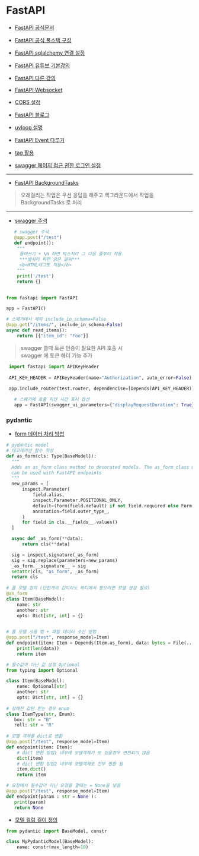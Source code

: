 # FastAPI
* [FastAPI 공식문서](https://fastapi.tiangolo.com/ko/)
* [FastAPI 공식 풀스택 구성](https://github.com/tiangolo/full-stack-fastapi-postgresql/tree/master/%7B%7Bcookiecutter.project_slug%7D%7D/backend/app/app)

* [FastAPI sqlalchemy 연결 설정](https://dingrr.com/blog/post/python-fastapi-%EB%A1%9C-%EB%B0%B1%EC%97%94%EB%93%9C-%EB%A7%8C%EB%93%A4%EA%B8%B0-3%ED%99%94-mysql-%EC%97%B0%EA%B2%B0)
* [FastAPI 유튜브 기본강의](https://www.youtube.com/watch?v=7frN5JPMsQU&list=PLr_ki3_GfpZMTSdQehJRrIwuDGOHh5LvB&index=7)
* [FastAPI 다른 강의](https://www.youtube.com/watch?v=ktGVFmfGiGM&list=PLKy1qiqTzJteucwpykHuZyCh-HqeZXIG4&index=17)
* [FastAPI Websocket](https://fastapi.tiangolo.com/ko/advanced/websockets/?h=web)
* [CORS 설정](https://developer-itspjc.tistory.com/m/25)
* [FastAPI 블로그](https://lucky516.tistory.com/86?category=1060055)
* [uvloop 설명](https://koreapy.tistory.com/1124)

* [FastAPI Event 다루기](https://www.hides.kr/1091?category=666044)

* [tag 활용](https://fastapi.tiangolo.com/tutorial/metadata/)
* [swagger 페이지 접근 권한 로그인 설정](https://fastapi.tiangolo.com/advanced/security/http-basic-auth/)

***
* [FastAPI BackgroundTasks](https://fastapi.tiangolo.com/tutorial/background-tasks/)
> 오래걸리는 작업은 우선 응답을 해주고 백그라운드에서 작업을 BackgroundTasks 로 처리

***
* [swagger 주석](https://fastapi.tiangolo.com/tutorial/metadata/)
```python
   # swagger 주석 
   @app.post("/test")
   def endpoint():
    """
     들여쓰기 + \n 하면 박스처리 그 다음 줄부터 적용 
     ***별처리 하면 굵은 글씨***
     <b>HTML테그도 적용</b>
    """
    print('/test')
    return {}
   
```
```python
from fastapi import FastAPI

app = FastAPI()

# 스웨거에서 제외 include_in_schema=False
@app.get("/items/", include_in_schema=False)
async def read_items():
    return [{"item_id": "Foo"}]

```
>  swagger 쓸때 토큰 인증이 필요한 API 호출 시\
>  swagger 에 토큰 헤더 기능 추가
```python
 import fastapi import APIKeyHeader
 
 API_KEY_HEADER = APIKeyHeader(name="Authorization", auto_error=False)
 
 app.include_router(test.router, dependencise=[Depends(API_KEY_HEADER)])
```
```python
   # 스웨거에 호출 지연 시간 표시 옵션
   app = FastAPI(swagger_ui_parameters={"displayRequestDuration": True})
```

### pydantic 

* [form 데이터 처리 방법](https://github.com/tiangolo/fastapi/issues/2387)
```python
# pydantic model
# 데코레이션 함수 작성
def as_form(cls: Type[BaseModel]):
  """
  Adds an as_form class method to decorated models. The as_form class method
  can be used with FastAPI endpoints
  """
  new_params = [
      inspect.Parameter(
          field.alias,
          inspect.Parameter.POSITIONAL_ONLY,
          default=(Form(field.default) if not field.required else Form(...)),
          annotation=field.outer_type_,
      )
      for field in cls.__fields__.values()
  ]

  async def _as_form(**data):
      return cls(**data)

  sig = inspect.signature(_as_form)
  sig = sig.replace(parameters=new_params)
  _as_form.__signature__ = sig
  setattr(cls, "as_form", _as_form)
  return cls
      
# 폼 모델 정의 (단한개의 값이라도 바디에서 받으려면 모델 생성 필요) 
@as_form
class Item(BaseModel):
    name: str
    another: str
    opts: Dict[str, int] = {}
    

# 폼 모델 사용 법 + 파일 데이터 수신 방법
@app.post("/test", response_model=Item)
def endpoint(item: Item = Depends(Item.as_form), data: bytes = File(...)):
    print(len(data))
    return item

# 필수값이 아닌 값 설정 Optional
from typing import Optional

class Item(BaseModel):
    name: Optional[str]
    another: str
    opts: Dict[str, int] = {}
    
# 정해진 값만 받는 경우 enum
class ItemType(str, Enum):
   box: str = "B"
   roll: str = "R"
    
# 모델 객체를 dict로 변환
@app.post("/test", response_model=Item)
def endpoint(item: Item):
    # dict 변환 방법1 내부에 모델객체가 또 있을경우 변환되지 않음
    dict(item)
    # dict 변환 방법2 내부에 모델객체도 전부 변환 됨
    item.dict()
    return item

# 요청에서 필수값이 아닌 요청을 할때는 = None을 넣음
@app.post("/test", response_model=Item)
def endpoint(param : str = None ):
   print(param)
   return None

```



* [모델 컬럼 길이 정의](https://stackoverflow.com/questions/61326020/how-can-i-set-max-string-field-length-constraint-in-pydantic)
```python
from pydantic import BaseModel, constr

class MyPydanticModel(BaseModel):
    name: constr(max_length=10)
```
